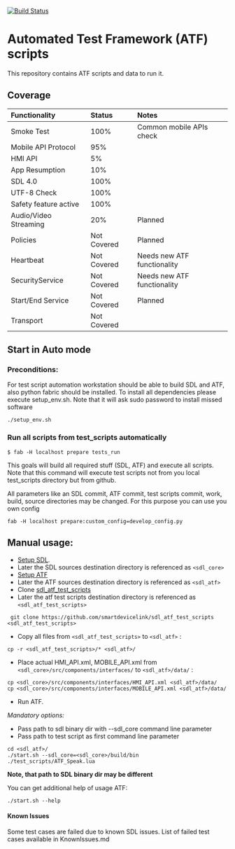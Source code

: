 [![Build Status](https://travis-ci.org/smartdevicelink/sdl_atf_test_scripts.svg?branch=master)](https://travis-ci.org/smartdevicelink/sdl_atf_test_scripts)

# Automated Test Framework (ATF) scripts
This repository contains ATF scripts and data to run it.

## Coverage
|Functionality    |Status    |Notes    |
|:---|:---|:---|
|Smoke Test    | 100%   | Common mobile APIs check   |
|Mobile API Protocol    | 95%   |    |
|HMI API    |  5% |    |
|App Resumption    | 10%   |    |
|SDL 4.0    | 100%   |    |
|UTF-8 Check    | 100%   |    |
|Safety feature active    | 100%   |    |
|Audio/Video Streaming    | 20%   | Planned   |
|Policies    | Not Covered   | Planned   |
|Heartbeat    | Not Covered   | Needs new ATF functionality   |
|SecurityService    | Not Covered   | Needs new ATF functionality   |
|Start/End Service    |  Not Covered  | Planned   |
|Transport    | Not Covered   |    |

## Start in Auto mode
### Preconditions:
For test script automation workstation should be able to build SDL and ATF, also python fabric should be installed.
To install all dependencies please execute setup_env.sh. Note that it will ask sudo password to install missed software

```
./setup_env.sh
```

### Run all scripts from test_scripts automatically

```
$ fab -H localhost prepare tests_run
```

This goals will build all required stuff (SDL, ATF) and execute all scripts.
Note that this command will execute test scripts not from you local test_scripts directory but from github.

All parameters like an SDL commit, ATF commit, test scripts commit, work, build, source directories may be changed.
For this purpose you can use you own config

```
fab -H localhost prepare:custom_config=develop_config.py
```


## Manual usage:

* [Setup SDL](https://github.com/smartdevicelink/sdl_core).
 * Later the SDL sources destination directory is referenced as `<sdl_core>`
* [Setup ATF](https://github.com/smartdevicelink/sdl_atf)
 * Later the ATF sources destination directory is referenced as `<sdl_atf>`
* Clone [sdl_atf_test_scripts](https://github.com/smartdevicelink/sdl_atf)
 * Later the atf test scripts destination directory is referenced as `<sdl_atf_test_scripts>`

``` git clone https://github.com/smartdevicelink/sdl_atf_test_scripts <sdl_atf_test_scripts>```
* Copy all files from `<sdl_atf_test_scripts>` to `<sdl_atf>` :

``` cp -r <sdl_atf_test_scripts>/* <sdl_atf>/ ```
* Place actual HMI_API.xml, MOBILE_API.xml from `<sdl_core>/src/components/interfaces/` to `<sdl_atf>/data/` :

```
cp <sdl_core>/src/components/interfaces/HMI_API.xml <sdl_atf>/data/
cp <sdl_core>/src/components/interfaces/MOBILE_API.xml <sdl_atf>/data/
```
* Run ATF.

 _Mandatory options:_
  * Pass path to sdl binary dir with --sdl_core command line parameter
  * Pass path to test script as first command line parameter
```
cd <sdl_atf>/
./start.sh --sdl_core=<sdl_core>/build/bin  ./test_scripts/ATF_Speak.lua
```

__Note, that path to SDL binary dir may be different__

You can get additional help of usage ATF:
```
./start.sh --help
```

#### Known Issues
Some test cases are failed due to known SDL issues. List of failed test cases available in KnownIssues.md



